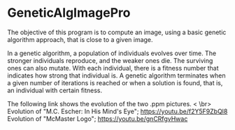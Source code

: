 # GeneticAlgImagePro
The objective of this program is to compute an image, using a basic genetic algorithm approach, that is close to a given image.

In a genetic algorithm, a population of individuals evolves over time. The stronger individuals reproduce, and the weaker ones die. The surviving ones can also mutate. With each individual, there is a fitness number that indicates how strong that individual is. A genetic algorithm terminates when a given number of iterations is reached or when a solution is found, that is, an individual with certain fitness.

The following link shows the evolution of the two .ppm pictures. < \br>
Evolution of "M.C. Escher: In His Mind's Eye"; https://youtu.be/f2Y5F9ZbQl8
Evolution of "McMaster Logo"; https://youtu.be/gnCRfgvHwac
